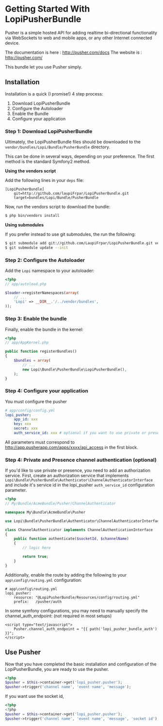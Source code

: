 Getting Started With LopiPusherBundle
=====================================

Pusher is a simple hosted API for adding realtime bi-directional functionality via WebSockets to web and mobile apps, or any other Internet connected device.

The documentation is here : http://pusher.com/docs
The website is : http://pusher.com/

This bundle let you use Pusher simply.

## Installation

Installation is a quick (I promise!) 4 step process:

1. Download LopiPusherBundle
2. Configure the Autoloader
3. Enable the Bundle
4. Configure your application

### Step 1: Download LopiPusherBundle

Ultimately, the LopiPusherBundle files should be downloaded to the
`vendor/bundles/Lopi/Bundle/PusherBundle` directory.

This can be done in several ways, depending on your preference. The first
method is the standard Symfony2 method.

**Using the vendors script**

Add the following lines in your `deps` file:

```
[LopiPusherBundle]
    git=http://github.com/laupiFrpar/LopiPusherBundle.git
    target=bundles/Lopi/Bundle/PusherBundle
```

Now, run the vendors script to download the bundle:

``` bash
$ php bin/vendors install
```

**Using submodules**

If you prefer instead to use git submodules, the run the following:

``` bash
$ git submodule add git://github.com/LaupiFrpar/LopiPusherBundle.git vendor/bundles/Lopi/Bundle/PusherBundle
$ git submodule update --init
```

### Step 2: Configure the Autoloader

Add the `Lopi` namespace to your autoloader:

``` php
<?php
// app/autoload.php

$loader->registerNamespaces(array(
    // ...
    'Lopi' => __DIR__.'/../vendor/bundles',
));
```

### Step 3: Enable the bundle

Finally, enable the bundle in the kernel:

``` php
<?php
// app/AppKernel.php

public function registerBundles()
{
    $bundles = array(
        // ...
        new Lopi\Bundle\PusherBundle\LopiPusherBundle(),
    );
}
```

### Step 4: Configure your application

You must configure the pusher

``` yaml
# app/config/config.yml
lopi_pusher:
    app_id: xxx
	key: xxx
	secret: xxx
	auth_service_id: xxx # optional if you want to use private or presence channels
```

All parameters must correspond to http://app.pusherapp.com/apps/xxxx/api_access in the first block.

### Step 4: Private and Presence channel authentication (optional)

If you'd like to use private or presence, you need to add an authorization service.  First, create an authorization
service that implements `Lopi\Bundle\PusherBundle\Authenticator\ChannelAuthenticatorInterface` and include it's
service id in the lopi_pusher `auth_service_id` configuration parameter.

``` php
<?php
// My/Bundle/AcmeBundle/Pusher/ChannelAuthenticator

namespace My\Bundle\AcmeBundle\Pusher

use Lopi\Bundle\PusherBundle\Authenticator\ChannelAuthenticatorInterface

class ChannelAuthenticator implements ChannelAuthenticationInterface
{
    public function authenticate($socketId, $channelName)
    {
        // logic here

        return true;
    }
}
```

Additionally, enable the route by adding the following to your `app\config\routing.yml` configuration:

    # app\config\routing.yml
    lopi_pusher:
        resource: "@LopiPusherBundle/Resources/config/routing.yml"
        prefix:   /pusher/auth

In some symfony configurations, you may need to manually specify the channel_auth_endpoint: (not required in most setups)

    <script type="text/javascript">
        Pusher.channel_auth_endpoint = "{{ path('lopi_pusher_bundle_auth') }}";
    </script>


## Use Pusher

Now that you have completed the basic installation and configuration of the
LopiPusherBundle, you are ready to use the pusher.

``` php
<?php
$pusher = $this->container->get('lopi_pusher.pusher');
$pusher->trigger('channel name', 'event name', 'message');
```

If you want use the socket id,

``` php
<?php
<?php
$pusher = $this->container->get('lopi_pusher.pusher');
$pusher->trigger('channel name', 'event name', 'message', 'socket id');
```